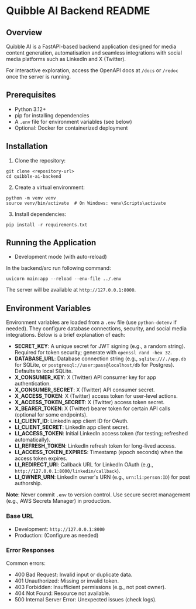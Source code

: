 # Quibble AI Backend README

## Overview

Quibble AI is a FastAPI-based backend application designed for media content generation, automatisation and seamless integrations with social media platforms such as LinkedIn and X (Twitter).

For interactive exploration, access the OpenAPI docs at `/docs` or `/redoc` once the server is running.

## Prerequisites

- Python 3.12+
- pip for installing dependencies
- A `.env` file for environment variables (see below)
- Optional: Docker for containerized deployment


## Installation

1. Clone the repository:

```
git clone <repository-url>
cd quibble-ai-backend
```

2. Create a virtual environment:

```
python -m venv venv
source venv/bin/activate  # On Windows: venv\Scripts\activate
```

3. Install dependencies:

```
pip install -r requirements.txt
```


## Running the Application

- Development mode (with auto-reload)

In the backend/src run following command:

```
uvicorn main:app --reload --env-file ../.env
```


The server will be available at `http://127.0.0.1:8000`.

## Environment Variables

Environment variables are loaded from a `.env` file (use `python-dotenv` if needed). They configure database connections, security, and social media integrations. Below is a brief explanation of each:

- **SECRET_KEY**: A unique secret for JWT signing (e.g., a random string). Required for token security; generate with `openssl rand -hex 32`.
- **DATABASE_URL**: Database connection string (e.g., `sqlite:///./app.db` for SQLite, or `postgresql://user:pass@localhost/db` for Postgres). Defaults to local SQLite.
- **X_CONSUMER_KEY**: X (Twitter) API consumer key for app authentication.
- **X_CONSUMER_SECRET**: X (Twitter) API consumer secret.
- **X_ACCESS_TOKEN**: X (Twitter) access token for user-level actions.
- **X_ACCESS_TOKEN_SECRET**: X (Twitter) access token secret.
- **X_BEARER_TOKEN**: X (Twitter) bearer token for certain API calls (optional for some endpoints).
- **LI_CLIENT_ID**: LinkedIn app client ID for OAuth.
- **LI_CLIENT_SECRET**: LinkedIn app client secret.
- **LI_ACCESS_TOKEN**: Initial LinkedIn access token (for testing; refreshed automatically).
- **LI_REFRESH_TOKEN**: LinkedIn refresh token for long-lived access.
- **LI_ACCESS_TOKEN_EXPIRES**: Timestamp (epoch seconds) when the access token expires.
- **LI_REDIRECT_URI**: Callback URL for LinkedIn OAuth (e.g., `http://127.0.0.1:8000/linkedin/callback`).
- **LI_OWNER_URN**: LinkedIn owner's URN (e.g., `urn:li:person:ID`) for post authorship.

**Note**: Never commit `.env` to version control. Use secure secret management (e.g., AWS Secrets Manager) in production.

### Base URL

- Development: `http://127.0.0.1:8000`
- Production: (Configure as needed)


### Error Responses

Common errors:

- 400 Bad Request: Invalid input or duplicate data.
- 401 Unauthorized: Missing or invalid token.
- 403 Forbidden: Insufficient permissions (e.g., not post owner).
- 404 Not Found: Resource not available.
- 500 Internal Server Error: Unexpected issues (check logs).